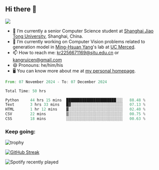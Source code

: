 ## Hi there 👋

![](https://komarev.com/ghpvc/?username=Kr-Panghu)
- 🌱 I’m currently a senior Computer Science student at [Shanghai Jiao Tong University](https://www.sjtu.edu.cn), Shanghai, China.
- 🔭 I’m currently working on Computer Vision problems related to generation model in [Ming-Hsuan Yang](https://faculty.ucmerced.edu/mhyang/)'s lab at [UC Merced](https://www.ucmerced.edu/).
- 📫 How to reach me: kr2256671169@sjtu.edu.cn or kangruicen@gmail.com
- 😄 Pronouns: he/him/his
- 🖥️ You can know more about me at [my personal homepage](https://kr-panghu.github.io).

<!--START_SECTION:waka-->

```rust
From: 07 November 2024 - To: 07 December 2024

Total Time: 50 hrs

Python     44 hrs 15 mins  ██████████████████████░░░   88.48 %
Text       3 hrs 33 mins   █▓░░░░░░░░░░░░░░░░░░░░░░░   07.13 %
HTML       1 hr 12 mins    ▓░░░░░░░░░░░░░░░░░░░░░░░░   02.40 %
CSV        22 mins         ▒░░░░░░░░░░░░░░░░░░░░░░░░   00.75 %
CSS        18 mins         ░░░░░░░░░░░░░░░░░░░░░░░░░   00.63 %
```

<!--END_SECTION:waka-->

<h3 align="left">Keep going:</h3>

![trophy](https://github-profile-trophy.vercel.app/?username=Kr-Panghu&theme=onedark&title=MultiLanguage,Stars,Followers,Repositories,Commits,Experience)

[![GitHub Streak](https://github-readme-streak-stats.herokuapp.com/?user=Kr-Panghu)](https://git.io/streak-stats)

![Spotify recently played](https://spotify-recently-played-readme.vercel.app/api?user=313cmgdfngjjlfotpedtywb7cpca)
